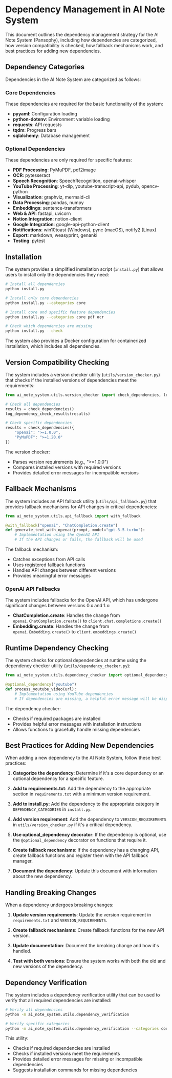 # Dependency Management in AI Note System

This document outlines the dependency management strategy for the AI Note System (Pansophy), including how dependencies are categorized, how version compatibility is checked, how fallback mechanisms work, and best practices for adding new dependencies.

## Dependency Categories

Dependencies in the AI Note System are categorized as follows:

### Core Dependencies

These dependencies are required for the basic functionality of the system:

- **pyyaml**: Configuration loading
- **python-dotenv**: Environment variable loading
- **requests**: API requests
- **tqdm**: Progress bars
- **sqlalchemy**: Database management

### Optional Dependencies

These dependencies are only required for specific features:

- **PDF Processing**: PyMuPDF, pdf2image
- **OCR**: pytesseract
- **Speech Recognition**: SpeechRecognition, openai-whisper
- **YouTube Processing**: yt-dlp, youtube-transcript-api, pydub, opencv-python
- **Visualization**: graphviz, mermaid-cli
- **Data Processing**: pandas, numpy
- **Embeddings**: sentence-transformers
- **Web & API**: fastapi, uvicorn
- **Notion Integration**: notion-client
- **Google Integration**: google-api-python-client
- **Notifications**: win10toast (Windows), pync (macOS), notify2 (Linux)
- **Export**: markdown, weasyprint, genanki
- **Testing**: pytest

## Installation

The system provides a simplified installation script (`install.py`) that allows users to install only the dependencies they need:

```bash
# Install all dependencies
python install.py

# Install only core dependencies
python install.py --categories core

# Install core and specific feature dependencies
python install.py --categories core pdf ocr

# Check which dependencies are missing
python install.py --check
```

The system also provides a Docker configuration for containerized installation, which includes all dependencies.

## Version Compatibility Checking

The system includes a version checker utility (`utils/version_checker.py`) that checks if the installed versions of dependencies meet the requirements:

```python
from ai_note_system.utils.version_checker import check_dependencies, log_dependency_check_results

# Check all dependencies
results = check_dependencies()
log_dependency_check_results(results)

# Check specific dependencies
results = check_dependencies({
    "openai": ">=1.0.0",
    "PyMuPDF": ">=1.20.0"
})
```

The version checker:
- Parses version requirements (e.g., ">=1.0.0")
- Compares installed versions with required versions
- Provides detailed error messages for incompatible versions

## Fallback Mechanisms

The system includes an API fallback utility (`utils/api_fallback.py`) that provides fallback mechanisms for API changes in critical dependencies:

```python
from ai_note_system.utils.api_fallback import with_fallback

@with_fallback("openai", "ChatCompletion.create")
def generate_text_with_openai(prompt, model="gpt-3.5-turbo"):
    # Implementation using the OpenAI API
    # If the API changes or fails, the fallback will be used
```

The fallback mechanism:
- Catches exceptions from API calls
- Uses registered fallback functions
- Handles API changes between different versions
- Provides meaningful error messages

### OpenAI API Fallbacks

The system includes fallbacks for the OpenAI API, which has undergone significant changes between versions 0.x and 1.x:

- **ChatCompletion.create**: Handles the change from `openai.ChatCompletion.create()` to `client.chat.completions.create()`
- **Embedding.create**: Handles the change from `openai.Embedding.create()` to `client.embeddings.create()`

## Runtime Dependency Checking

The system checks for optional dependencies at runtime using the dependency checker utility (`utils/dependency_checker.py`):

```python
from ai_note_system.utils.dependency_checker import optional_dependency

@optional_dependency("youtube")
def process_youtube_video(url):
    # Implementation using YouTube dependencies
    # If dependencies are missing, a helpful error message will be displayed
```

The dependency checker:
- Checks if required packages are installed
- Provides helpful error messages with installation instructions
- Allows functions to gracefully handle missing dependencies

## Best Practices for Adding New Dependencies

When adding a new dependency to the AI Note System, follow these best practices:

1. **Categorize the dependency**: Determine if it's a core dependency or an optional dependency for a specific feature.

2. **Add to requirements.txt**: Add the dependency to the appropriate section in `requirements.txt` with a minimum version requirement.

3. **Add to install.py**: Add the dependency to the appropriate category in `DEPENDENCY_CATEGORIES` in `install.py`.

4. **Add version requirement**: Add the dependency to `VERSION_REQUIREMENTS` in `utils/version_checker.py` if it's a critical dependency.

5. **Use optional_dependency decorator**: If the dependency is optional, use the `@optional_dependency` decorator on functions that require it.

6. **Create fallback mechanisms**: If the dependency has a changing API, create fallback functions and register them with the API fallback manager.

7. **Document the dependency**: Update this document with information about the new dependency.

## Handling Breaking Changes

When a dependency undergoes breaking changes:

1. **Update version requirements**: Update the version requirement in `requirements.txt` and `VERSION_REQUIREMENTS`.

2. **Create fallback mechanisms**: Create fallback functions for the new API version.

3. **Update documentation**: Document the breaking change and how it's handled.

4. **Test with both versions**: Ensure the system works with both the old and new versions of the dependency.

## Dependency Verification

The system includes a dependency verification utility that can be used to verify that all required dependencies are installed:

```bash
# Verify all dependencies
python -m ai_note_system.utils.dependency_verification

# Verify specific categories
python -m ai_note_system.utils.dependency_verification --categories core pdf ocr
```

This utility:
- Checks if required dependencies are installed
- Checks if installed versions meet the requirements
- Provides detailed error messages for missing or incompatible dependencies
- Suggests installation commands for missing dependencies